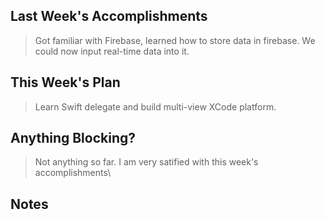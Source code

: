 ## Last Week's Accomplishments

> Got familiar with Firebase, learned how to store data in firebase. We could now input real-time data into it.

## This Week's Plan

> Learn Swift delegate and build multi-view XCode platform.

## Anything Blocking?

> Not anything so far. I am very satified with this week's accomplishments\

## Notes

